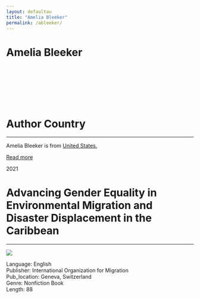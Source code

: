 ```yaml
---
layout: defaultau
title: "Amelia Bleeker"
permalink: /ableeker/
---
```

<!-- partial:index.partial.html -->
<div class="content">
    <h1>Amelia Bleeker</h1>
    <div class="quote">
        <div><img src="" class="logo"></div>
    </div>
    <div class="timeline">
        <div style="padding-bottom:100px;"></div>
        <div class="block">
            <div class="date right"><p class="right">  </p></div>
            <div class="dot"></div>
            <div class="left first">
            <div class="author_country">
                <h1>Author Country</h1><hr>
            <div class="aclocation"><p>Amelia Bleeker is from <a href="{{ site.baseurl }}/1"> United States.</a></p></div>
                <div class="acreadmore"><a href="" target="_blank">Read more</a></div>
            </div>
            </div>
        </div>
        <div class="block">
            <div class="date left"><p class="left">2021</p></div>
            <div class="dot"></div>
            <div class="right">
                <h1>Advancing Gender Equality in Environmental Migration and Disaster Displacement in the Caribbean</h1><hr>
                <p><img src="https://repositorio.cepal.org/bitstream/handle/11362/46737/2/S2000992_en.pdf.jpg"></p>
                <p>
                Language: English<br/>
                Publisher: International Organization for Migration<br/>
                Pub_location: Geneva, Switzerland<br/>
                Genre: Nonfiction Book<br/>
                Length: 88</p>
            </div>
  <!-- partial -->
<script src='https://cdnjs.cloudflare.com/ajax/libs/jquery/3.1.1/jquery.min.js'></script><script  src="{{ site.baseurl }}/assets/js/authorscript.js"></script>
